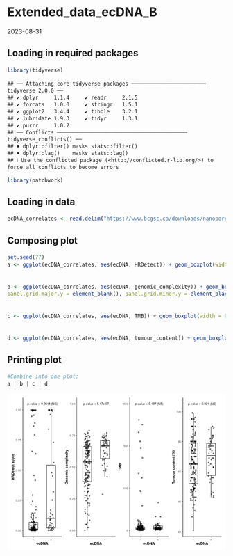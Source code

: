 Extended_data_ecDNA_B
================
2023-08-31

## Loading in required packages

``` r
library(tidyverse)
```

    ## ── Attaching core tidyverse packages ──────────────────────── tidyverse 2.0.0 ──
    ## ✔ dplyr     1.1.4     ✔ readr     2.1.5
    ## ✔ forcats   1.0.0     ✔ stringr   1.5.1
    ## ✔ ggplot2   3.4.4     ✔ tibble    3.2.1
    ## ✔ lubridate 1.9.3     ✔ tidyr     1.3.1
    ## ✔ purrr     1.0.2     
    ## ── Conflicts ────────────────────────────────────────── tidyverse_conflicts() ──
    ## ✖ dplyr::filter() masks stats::filter()
    ## ✖ dplyr::lag()    masks stats::lag()
    ## ℹ Use the conflicted package (<http://conflicted.r-lib.org/>) to force all conflicts to become errors

``` r
library(patchwork)
```

## Loading in data

``` r
ecDNA_correlates <- read.delim("https://www.bcgsc.ca/downloads/nanopore_pog/ecDNA/Long_POG_ecDNA_correlates.txt", header = T, stringsAsFactors = F)
```

## Composing plot

``` r
set.seed(77)
a <- ggplot(ecDNA_correlates, aes(ecDNA, HRDetect)) + geom_boxplot(width = 0.5, outlier.shape = NA) + geom_jitter(height = 0, width = 0.15, alpha = 0.5, size = 1) + annotate("text", label = "p-value = 0.0548 (NS)", x = 1.5, y = 1.05, size = 2.5) + labs(y = "HRDetect score") + theme_bw(base_size=8) + theme(legend.title = element_blank(), legend.position = "none", axis.title.x = element_text(colour = "black", size = 8, face = "bold"), axis.line.y = element_line(), axis.title.y = element_text(colour = "black", size = 8, face = "bold"), axis.line.x = element_line(),panel.grid.major.x = element_blank(), panel.grid.minor.x = element_blank(),panel.grid.major.y = element_blank(), panel.grid.minor.y = element_blank(), axis.ticks.x = element_line(), plot.background = element_rect(colour = NA), panel.border = element_blank())


b <- ggplot(ecDNA_correlates, aes(ecDNA, genomic_complexity)) + geom_boxplot(width = 0.5, outlier.shape = NA) + geom_jitter(height = 0, width = 0.15, alpha = 0.5, size = 1) + annotate("text", label = "p-value = 5.17e-07", x = 1.5, y = 1, size = 2.5) + labs(y = "Genomic complexity") + theme_bw(base_size=8) + theme(legend.title = element_blank(), legend.position = "none", axis.title.x = element_text(colour = "black", size = 8, face = "bold"), axis.line.y = element_line(), axis.title.y = element_text(colour = "black", size = 8, face = "bold"), axis.line.x = element_line(),panel.grid.major.x = element_blank(), panel.grid.minor.x = element_blank(),
panel.grid.major.y = element_blank(), panel.grid.minor.y = element_blank(), axis.ticks.x = element_line(), plot.background = element_rect(colour = NA), panel.border = element_blank())


c <- ggplot(ecDNA_correlates, aes(ecDNA, TMB)) + geom_boxplot(width = 0.5, outlier.shape = NA) + geom_jitter(height = 0, width = 0.15, alpha = 0.5, size = 1) + annotate("text", label = "p-value = 0.197 (NS)", x = 1.5, y = 300, size = 2.5) + labs(y = "TMB") + theme_bw(base_size=8) + theme(legend.title = element_blank(), legend.position = "none", axis.title.x = element_text(colour = "black", size = 8, face = "bold"), axis.line.y = element_line(), axis.title.y = element_text(colour = "black", size = 8, face = "bold"), axis.line.x = element_line(),panel.grid.major.x = element_blank(), panel.grid.minor.x = element_blank(),panel.grid.major.y = element_blank(), panel.grid.minor.y = element_blank(), axis.ticks.x = element_line(), plot.background = element_rect(colour = NA), panel.border = element_blank())


d <- ggplot(ecDNA_correlates, aes(ecDNA, tumour_content)) + geom_boxplot(width = 0.5, outlier.shape = NA) + geom_jitter(height = 0, width = 0.15, alpha = 0.5, size = 1) + annotate("text", label = "p-value = 0.921 (NS)", x = 1.5, y = 105, size = 2.5) + labs(y = "Tumour content (%)") + theme_bw(base_size=8) + theme(legend.title = element_blank(), legend.position = "none", axis.title.x = element_text(colour = "black", size = 8, face = "bold"), axis.line.y = element_line(), axis.title.y = element_text(colour = "black", size = 8, face = "bold"), axis.line.x = element_line(), panel.grid.major.x = element_blank(), panel.grid.minor.x = element_blank(), panel.grid.major.y = element_blank(), panel.grid.minor.y = element_blank(), axis.ticks.x = element_line(), plot.background = element_rect(colour = NA), panel.border = element_blank())
```

## Printing plot

``` r
#Combine into one plot:
a | b | c | d
```

![](Extended_data_ecDNA_B_files/figure-gfm/unnamed-chunk-4-1.png)<!-- -->
